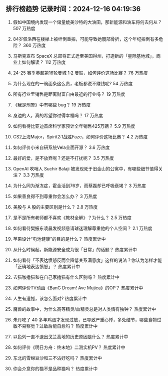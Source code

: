 
## 排行榜趋势 记录时间：2024-12-16 04:19:36
  
  1. 假如中国境内发现一个储量媲美沙特的大油田，那新能源和油车将何去何从？ 507 万热度
    
  2. 84岁佩洛西在楼梯上被绊倒重摔，可能导致她髋部骨折，这个年纪摔倒有多危险？ 360 万热度
    
  3. 马斯克宣布 SpaceX 总部将正式迁至美国得州，打造新的「星际基地城」，商业上如何解读？ 112 万热度
    
  4. 24-25 赛季英超第16轮曼城 1:2 曼联，如何评价这场比赛？ 76 万热度
    
  5. 为什么现在的一碗面条这么贵，老板都说不赚钱呢? 54 万热度
    
  6. 所有行业里销售是距离财富自由最近的行业吗？ 19 万热度
    
  7. 《我是刑警》中有哪些 bug？ 19 万热度
    
  8. 身边的人，真的希望你过得幸福吗？ 17 万热度
    
  9. 如何看待比亚迪首席科学家预计全年销售425万辆？ 5.9 万热度
    
  10. CS2上海Major，Spirit2:1战胜Faze，如何评价这场比赛？ 4.2 万热度
    
  11. 如何评价小米自研系统Vela全面开源？ 3.6 万热度
    
  12. 最好的爱，是不放弃呢？还是不打扰呢？ 3.5 万热度
    
  13. OpenAI 吹哨人 Suchir Balaji 被发现死于旧金山的公寓中，有哪些细节值得关注？ 3.3 万热度
    
  14. 为什么同为渐冻症，霍金活到76岁，而蔡磊却已呼吸衰竭？ 3 万热度
    
  15. 如果善良得不到尊重你会怎么办？ 3 万热度
    
  16. 美股与 A 股的主要区别是什么？ 2.8 万热度
    
  17. 是不是所有老师都不喜欢《教材全解》？为什么？ 2.5 万热度
    
  18. 如何看待樊振东凌晨发视频恳请球迷理解尊重他的个人空间？ 2.1 万热度
    
  19. 苹果设计“电池健康”的目的是什么？ 热度累计中
    
  20. 从什么时候起，新能源安全成为很「日常」的话题？ 热度累计中
    
  21. 如何看待「不表达愤怒反而会降低关系满意度」这样的说法？你认为怎样才能「正确地表达愤怒」？ 热度累计中
    
  22. 去猫咖撸猫和在自己家撸猫有什么区别吗？ 热度累计中
    
  23. 如何评价TV动画《BanG Dream! Ave Mujica》的OP？ 热度累计中
    
  24. 人生有遗憾，该怎么面对? 热度累计中
    
  25. 魔兽的故事中，为什么高等精灵/血精灵总是对人类情有独钟？ 热度累计中
    
  26. 朱丹吃了 40 多年鸡蛋才发现过敏，已导致严重心悸，多处结节，哪些食物过敏不易察觉？过敏后能自愈吗？ 热度累计中
    
  27. 以色列一直不退出戈兰高地的历史原因是什么？ 热度累计中
    
  28. 如何评价《明日方舟：终末地》二测实机PV？ 热度累计中
    
  29. 东北的雪绵豆沙和三不沾好吃吗？ 热度累计中
    
  30. 你会介意你的猫不是品种猫吗？ 热度累计中
    